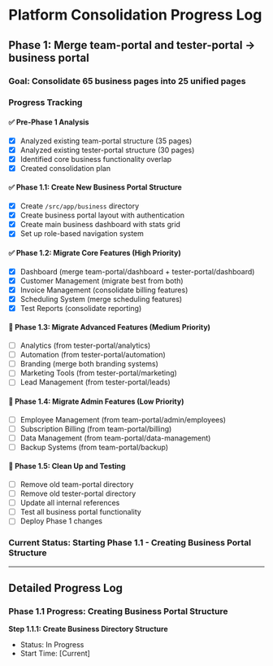 # Platform Consolidation Progress Log

## Phase 1: Merge team-portal and tester-portal → business portal

### Goal: Consolidate 65 business pages into 25 unified pages

### Progress Tracking

#### ✅ Pre-Phase 1 Analysis
- [x] Analyzed existing team-portal structure (35 pages)
- [x] Analyzed existing tester-portal structure (30 pages)
- [x] Identified core business functionality overlap
- [x] Created consolidation plan

#### ✅ Phase 1.1: Create New Business Portal Structure
- [x] Create `/src/app/business` directory
- [x] Create business portal layout with authentication
- [x] Create main business dashboard with stats grid
- [x] Set up role-based navigation system

#### ✅ Phase 1.2: Migrate Core Features (High Priority)
- [x] Dashboard (merge team-portal/dashboard + tester-portal/dashboard)
- [x] Customer Management (migrate best from both)
- [x] Invoice Management (consolidate billing features)
- [x] Scheduling System (merge scheduling features)
- [x] Test Reports (consolidate reporting)

#### 🚧 Phase 1.3: Migrate Advanced Features (Medium Priority)
- [ ] Analytics (from tester-portal/analytics)
- [ ] Automation (from tester-portal/automation)
- [ ] Branding (merge both branding systems)
- [ ] Marketing Tools (from tester-portal/marketing)
- [ ] Lead Management (from tester-portal/leads)

#### 🚧 Phase 1.4: Migrate Admin Features (Low Priority)
- [ ] Employee Management (from team-portal/admin/employees)
- [ ] Subscription Billing (from team-portal/billing)
- [ ] Data Management (from team-portal/data-management)
- [ ] Backup Systems (from team-portal/backup)

#### 🚧 Phase 1.5: Clean Up and Testing
- [ ] Remove old team-portal directory
- [ ] Remove old tester-portal directory
- [ ] Update all internal references
- [ ] Test all business portal functionality
- [ ] Deploy Phase 1 changes

### Current Status: Starting Phase 1.1 - Creating Business Portal Structure

---

## Detailed Progress Log

### Phase 1.1 Progress: Creating Business Portal Structure

**Step 1.1.1: Create Business Directory Structure**
- Status: In Progress
- Start Time: [Current]
